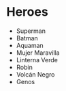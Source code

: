# Heroes

* Superman
* Batman
* Aquaman
* Mujer Maravilla
* Linterna Verde
* Robin
* Volcán Negro
* Genos
